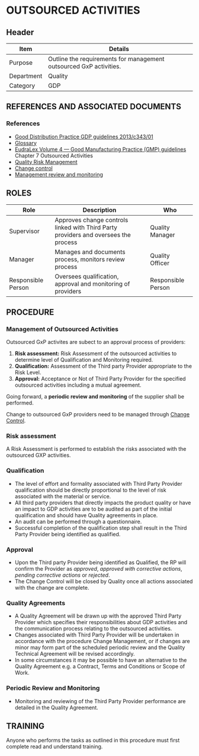 # OUTSOURCED ACTIVITIES

## Header

|Item          |Details|
|--------------|-----------| 
|Purpose       |Outline the requirements for management outsourced GxP activities.|
|Department    |Quality|
|Category     |GDP|

## REFERENCES AND ASSOCIATED DOCUMENTS

### References

* [Good Distribution Practice GDP guidelines 2013/c343/01][GDP Guidelines]
* [Glossary][QEAIC]
* [EudraLex Volume 4 — Good Manufacturing Practice (GMP) guidelines][GMP Guidelines] Chapter 7 Outsourced Activities
* [Quality Risk Management][LBHIY]
* [Change control][UYNEF]
* [Management review and monitoring][OZCFN]

## ROLES

Role     |   Description    |   Who
------   |   --------       |  ----
Supervisor |  Approves change controls linked with Third Party providers and oversees the process | Quality Manager
Manager  |  Manages and documents process, monitors review process | Quality Officer
Responsible Person | Oversees qualification, approval and monitoring of providers   | Responsible Person

## PROCEDURE

### Management of Outsourced Activities

Outsourced GxP activites are subect to an approval process of providers:

1. **Risk assessment:** Risk Assessment of the outsourced activities to determine level of Qualification and Monitoring required.
2. **Qualification:** Assessment of the Third party Provider appropriate to the Risk Level.
3. **Approval:** Acceptance or Not of Third Party Provider for the specified outsourced activities including a mutual agreement.

Going forward, a **periodic review and monitoring** of the supplier shall be performed.

Change to outsourced GxP providers need to be managed through [Change Control][UYNEF].

### Risk assessment

A Risk Assessment is performed to establish the risks associated with the outsourced GXP activities.

### Qualification

* The level of effort and formality associated with Third Party Provider qualification should be directly proportional to the level of risk associated with the material or service.
* All third party providers that directly impacts the product quality or have an impact to GDP activities are to be audited as part of the initial qualification and should have Quality agreements in place. 
* An audit can be performed through a questionnaire.
* Successful completion of the qualification step shall result in the Third Party Provider being identified as qualified.

### Approval

* Upon the Third party Provider being identified as Qualified, the RP will confirm the Provider as *approved*, *approved with corrective actions*, *pending corrective actions* or *rejected*. 
* The Change Control will be closed by Quality once all actions associated with the change are complete.

### Quality Agreements

* A Quality Agreement will be drawn up with the approved Third Party Provider which specifies their responsibilities about GDP activities and the communication process relating to the outsourced activities. 
* Changes associated with Third Party Provider will be undertaken in accordance with the procedure Change Management, or if changes are minor may form part of the scheduled periodic review and the Quality Technical Agreement will be revised accordingly.
* In some circumstances it may be possible to have an alternative to the Quality Agreement e.g. a Contract, Terms and Conditions or Scope of Work.

### Periodic Review and Monitoring

* Monitoring and reviewing of the Third Party Provider performance are detailed in the Quality Agreement.

## TRAINING 

Anyone who performs the tasks as outlined in this procedure must first complete read and understand training.


[GMP Guidelines]: https://ec.europa.eu/health/documents/eudralex/vol-4_en]
[GDP Guidelines]: https://eur-lex.europa.eu/LexUriServ/LexUriServ.do?uri=OJ:C:2013:343:0001:0014:EN:PDF
[GVP Guidelines]: https://www.ema.europa.eu/en/documents/regulatory-procedural-guideline/guideline-good-pharmacovigilance-practices-gvp-module-vi-collection-management-submission-reports_en.pdf
[Directive 2010/84/EU]: https://ec.europa.eu/health/sites/health/files/files/eudralex/vol-1/dir_2010_84/dir_2010_84_en.pdf
[Regulation EU No 1235/2010]: https://eur-lex.europa.eu/legal-content/EN/TXT/?uri=CELEX:32010R1235
[AMXWS]: /procedures/Procedure_GDP_AMXWS_Management_of_Standard_Operating_Procedures.md
[XIDEX]: /procedures/Procedure_GDP_XIDEX_Responsible_Person.md
[BWRPX]: /procedures/Procedure_GDP_BWRPX_Documentation_Control.md
[XCEUG]: /procedures/Procedure_GDP_XCEUG_Deviations.md
[UYNEF]: /procedures/Procedure_GDP_UYNEF_Change_Control.md
[OZCFN]: /procedures/Procedure_GDP_OZCFN_Management_Review_And_Monitoring.md
[LBHIY]: /procedures/Procedure_GDP_LBHIY_Quality_Risk_Management.md
[ZWJPR]: /procedures/Procedure_GDP_ZWJPR_Training.md
[VQICE]: /procedures/Procedure_GDP_VQICE_Receipt_Of_Medicinal_Products.md
[AGTXC]: /procedures/Procedure_GDP_AGTXC_Establishing_The_Authority_Of_Suppliers_To_Supply_Medicinal_Products.md
[ZIWKI]: /procedures/Procedure_GDP_ZIWKI_Customer_Complaints.md
[VOZWP]: /procedures/Procedure_GDP_VOZWP_Recall_Procedure.md
[HBQIN]: /procedures/Procedure_GDP_HBQIN_Outsourced_Activities.md
[GMQHI]: /procedures/Procedure_GDP_GMQHI_Self_Inspections.md
[VTOMR]: /procedures/Procedure_GDP_VTOMR_Falsified_Medicinal_Products.md
[BMAXZ]: /procedures/Procedure_GDP_BMAXZ_Medicinal_Product_Returns.md
[YUISV]: /procedures/Procedure_GDP_YUISV_CAPA.md
[QEAIC]: /procedures/Document_QEAIC_Glossary.md
[GGNHM]: /procedures/Procedure_GDP_GGNHM_Reporting_of_Adverse_Events.md
[AGDXV]: /procedures/Procedure_GDP_AGDXV_Serialisation.md


